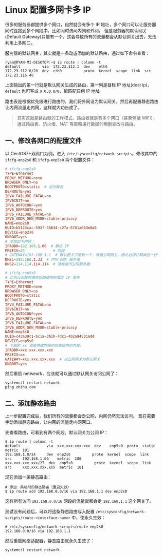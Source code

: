 # Linux 配置多网卡多 IP

很多的服务器都提供多个网口，自然就会有多个 IP 地址，多个网口可以让服务器同时连接到多个网段中，比如同时访问内网和外网。
但是服务器的默认网关(Default Gateway)只能有一个，这会导致所有的流量都会从默认网关出去，无法利用上多网口。

服务器的默认网关，其实就是一条动态添加的默认路由，通过如下命令查看：

```shell
ryan@RYAN-MI-DESKTOP:~$ ip route | column -t
default          via  172.23.112.1  dev    eth0
172.23.112.0/20  dev  eth0          proto  kernel  scope  link  src  172.23.116.40
```

上面输出的第一行就是默认网关生成的路由，第一列是目标 IP 地址(dest ip)，`default` 也可写成 `0.0.0.0/0`，能匹配任何 IP 地址。

路由表是根据优先级进行路由的，我们将外网设为默认网关，然后再配置静态路由让内网流量走内网，这样就大功告成了。

>其实这就是路由器的工作模式，路由器就是有多个网口（甚至包括 WIFI），通过路由表、防火墙、NAT 等策略进行数据的增删查改与路由。

## 一、修改各网口的配置文件

以 CentOS7+双网口为例，进入 `/etc/sysconfig/network-scripts`，修改其中的 `ifcfg-enp2s0` 和 `ifcfg-enp5s0` 两个配置文件：

```conf
# ifcfg-enp2s0
TYPE=Ethernet
PROXY_METHOD=none
BROWSER_ONLY=no
BOOTPROTO=static  # 设为静态
DEFROUTE=yes
IPV4_FAILURE_FATAL=no
IPV6INIT=no
IPV6_AUTOCONF=yes
IPV6_DEFROUTE=yes
IPV6_FAILURE_FATAL=no
IPV6_ADDR_GEN_MODE=stable-privacy
NAME=enp2s0
UUID=b5123cac-593f-45634-c27a-6781a663e0a9
DEVICE=enp2s0
ONBOOT=yes
# 添加如下内容：
IPADDR=192.168.1.66  # 静态 IP
PREFIX=24             # 网段
# GATEWAY=192.168.1.1  # 默认网关只能有一个，改用公网网关，因此必须注释掉这一行！
DNS1=192.168.1.33  # 内网 DNS 服务器
DNS2=114.114.114.114  # 没啥用的公网服务器
```

```conf
# ifcfg-enp5s0
# 此网口连接网络供应商提供的固定 IP 宽带
TYPE=Ethernet
PROXY_METHOD=none
BROWSER_ONLY=no
BOOTPROTO=static
DEFROUTE=yes
IPV4_FAILURE_FATAL=no
IPV6INIT=no
IPV6_AUTOCONF=yes
IPV6_DEFROUTE=yes
IPV6_FAILURE_FATAL=no
IPV6_ADDR_GEN_MODE=stable-privacy
NAME=enp5s0
UUID=c43a39c1-bc1a-3b1h-7dc1-402a94531add
DEVICE=enp5s0
# 下面的 xx 请替换成网络供应商提供的内容。
IPADDR=xxx.xxx.xxx.xxx
PREFIX=xx
GATEWAY=xxx.xxx.xxx.xxx  # 以公网网关为默认网关
ONBOOT=yes
```

然后重启 netweork，应该就可以通过默认网关访问公网了：

```shell
systemctl restart network
ping zhihu.com
```

## 二、添加静态路由

上一步配置完成后，我们所有的流量都会走公网，内网仍然无法访问。
现在需要手动添加静态路由，让内网的流量走内网网口。

先查看路由，可看到有两个网段，默认网关为公网 IP：

```shell
$ ip route | column -t
default            via  xxx.xxx.xxx.xxx  dev    enp5s0  proto  static  metric  101
192.168.1.0/24     dev  enp2s0          proto  kernel  scope  link    src     192.168.1.66    metric  100
xxx.xxx.xxx.xxx/27  dev  enp5s0          proto  kernel  scope  link    src     xxx.xxx.xxx.xxx  metric  101
```

现在添加一条静态路由：

```shell
# 添加一条临时的静态路由（重启失效）
$ ip route add 192.168.0.0/16 via 192.168.1.1 dev enp2s0
```

这样所有访问 `192.168.0.0/16` 网段的流量就都会走 `192.168.1.1` 这个网关了。

测试没有问题后，可以将这条静态路由写入配置 `/etc/sysconfig/network-scripts/route-<interface-name>` 中，使永久生效：

```shell
# /etc/sysconfig/network-scripts/route-enp2s0
192.168.0.0/16 via 192.168.1.1
```

然后重启网络适配器，静态路由就永久生效了：

```shell
systemctl restart network
```
